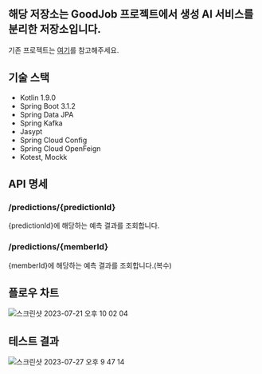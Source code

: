 ## 해당 저장소는 GoodJob 프로젝트에서 생성 AI 서비스를 분리한 저장소입니다.

기존 프로젝트는 [여기](https://github.com/waveofmymind/GoodJob)를 참고해주세요.

## 기술 스택

- Kotlin 1.9.0
- Spring Boot 3.1.2
- Spring Data JPA
- Spring Kafka
- Jasypt
- Spring Cloud Config
- Spring Cloud OpenFeign
- Kotest, Mockk

## API 명세

### /predictions/{predictionId}

{predictionId}에 해당하는 예측 결과를 조회합니다.

### /predictions/{memberId}

{memberId}에 해당하는 예측 결과를 조회합니다.(복수)

## 플로우 차트

![스크린샷 2023-07-21 오후 10 02 04](https://github.com/waveofmymind/GoodJob-Resume/assets/93868431/38da359a-91a5-4543-a643-474db0a20263)

## 테스트 결과

![스크린샷 2023-07-27 오후 9 47 14](https://github.com/waveofmymind/GoodJob-Resume/assets/93868431/c6ab055c-6929-4277-8661-27980dc83cc2)
